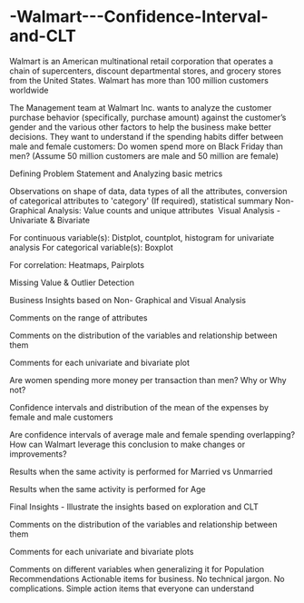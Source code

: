 # -Walmart---Confidence-Interval-and-CLT
Walmart is an American multinational retail corporation that operates a chain of supercenters, discount departmental stores, and grocery stores from the United States. Walmart has more than 100 million customers worldwide


The Management team at Walmart Inc. wants to analyze the customer purchase behavior (specifically, purchase amount) against the customer’s gender and the various other factors to help the business make better decisions. They want to understand if the spending habits differ between male and female customers: Do women spend more on Black Friday than men? (Assume 50 million customers are male and 50 million are female)


Defining Problem Statement and Analyzing basic metrics

Observations on shape of data, data types of all the attributes, conversion of categorical attributes to 'category' (If required), statistical summary
Non-Graphical Analysis: Value counts and unique attributes ​
Visual Analysis - Univariate & Bivariate

For continuous variable(s): Distplot, countplot, histogram for univariate analysis
For categorical variable(s): Boxplot

For correlation: Heatmaps, Pairplots

Missing Value & Outlier Detection

Business Insights based on Non- Graphical and Visual Analysis

Comments on the range of attributes

Comments on the distribution of the variables and relationship between them

Comments for each univariate and bivariate plot

Are women spending more money per transaction than men? Why or Why not? 

Confidence intervals and distribution of the mean of the expenses by female and male customers

Are confidence intervals of average male and female spending overlapping? How can Walmart leverage this conclusion to make changes or improvements? 

Results when the same activity is performed for Married vs Unmarried

Results when the same activity is performed for Age

Final Insights  - Illustrate the insights based on exploration and CLT

Comments on the distribution of the variables and relationship between them

Comments for each univariate and bivariate plots

Comments on different variables when generalizing it for Population
Recommendations
Actionable items for business. No technical jargon. No complications. Simple action items that everyone can understand
